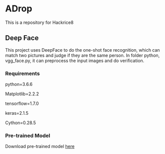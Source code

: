 # ADrop
This is a repository for Hackrice8

## Deep Face
This project uses DeepFace to do the one-shot face recognition, which can match two pictures and judge if they are the same person. 
In folder python, vgg_face.py, it can preprocess the input images and do verification.
### Requirements
python=3.6.6

Matplotlib=2.2.2

tensorflow=1.7.0

keras=2.1.5

Cython=0.28.5
### Pre-trained Model
Download pre-trained model [here](https://drive.google.com/file/d/1CPSeum3HpopfomUEK1gybeuIVoeJT_Eo/view)


